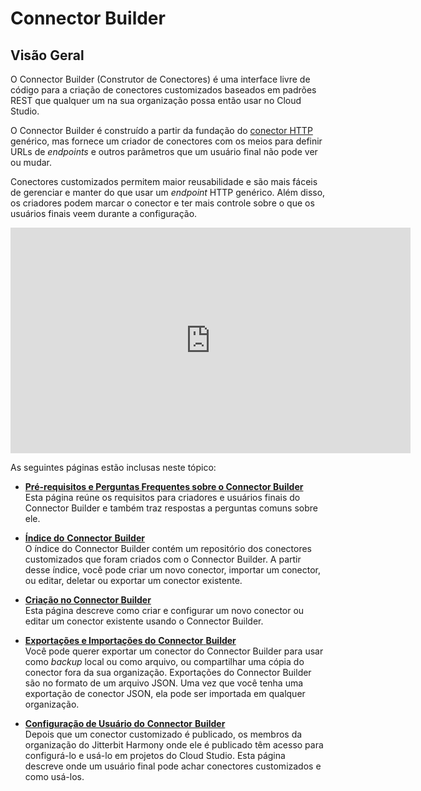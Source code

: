 # Connector Builder
[//]: # (This is a translation of Version 4, published on April 6, 2021.)


## Visão Geral

O Connector Builder (Construtor de Conectores) é uma interface livre de código para a criação de conectores customizados baseados em padrões REST que qualquer um na sua organização possa então usar no Cloud Studio.

O Connector Builder é construído a partir da fundação do [conector HTTP](https://success.jitterbit.com/display/CS/HTTP) genérico, mas fornece um criador de conectores com os meios para definir URLs de *endpoints* e outros parâmetros que um usuário final não pode ver ou mudar.

Conectores customizados permitem maior reusabilidade e são mais fáceis de gerenciar e manter do que usar um *endpoint* HTTP genérico. Além disso, os criadores podem marcar o conector e ter mais controle sobre o que os usuários finais veem durante a configuração.

<iframe src="https://player.vimeo.com/video/323528970" width="640" height="361" frameborder="0" webkitallowfullscreen="" mozallowfullscreen="" allowfullscreen=""></iframe>

As seguintes páginas estão inclusas neste tópico:

-   [**Pré-requisitos e Perguntas Frequentes sobre o Connector Builder**](https://success.jitterbit.com/display/CS/Connector+Builder+Prerequisites+and+FAQ)<br/>
    Esta página reúne os requisitos para criadores e usuários finais do Connector Builder e também traz respostas a perguntas comuns sobre ele.

-   [**Índice do** **Connector** **Builder**](https://success.jitterbit.com/display/CS/Connector+Builder+Index)<br/>
    O índice do Connector Builder contém um repositório dos conectores customizados que foram criados com o Connector Builder. A partir desse índice, você pode criar um novo conector, importar um conector, ou editar, deletar ou exportar um conector existente.

-   [**Criação no Connector Builder**](https://success.jitterbit.com/display/CS/Connector+Builder+Creation)<br/>
    Esta página descreve como criar e configurar um novo conector ou editar um conector existente usando o Connector Builder.

-   [**Exportações e Importações do** **Connector** **Builder**](https://success.jitterbit.com/display/CS/Connector+Builder+Exports+and+Imports)<br/>
    Você pode querer exportar um conector do Connector Builder para usar como *backup* local ou como arquivo, ou compartilhar uma cópia do conector fora da sua organização. Exportações do Connector Builder são no formato de um arquivo JSON. Uma vez que você tenha uma exportação de conector JSON, ela pode ser importada em qualquer organização.

-   [**Configuração de Usuário do** **Connector** **Builder**](https://success.jitterbit.com/display/CS/Connector+Builder+User+Configuration)<br/>
    Depois que um conector customizado é publicado, os membros da organização do Jitterbit Harmony onde ele é publicado têm acesso para configurá-lo e usá-lo em projetos do Cloud Studio. Esta página descreve onde um usuário final pode achar conectores customizados e como usá-los.
